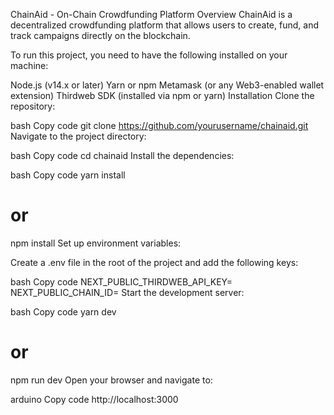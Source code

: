 ChainAid - On-Chain Crowdfunding Platform
Overview
ChainAid is a decentralized crowdfunding platform that allows users to create, fund, and track campaigns directly on the blockchain. 

To run this project, you need to have the following installed on your machine:

Node.js (v14.x or later)
Yarn or npm
Metamask (or any Web3-enabled wallet extension)
Thirdweb SDK (installed via npm or yarn)
Installation
Clone the repository:

bash
Copy code
git clone https://github.com/yourusername/chainaid.git
Navigate to the project directory:

bash
Copy code
cd chainaid
Install the dependencies:

bash
Copy code
yarn install
# or
npm install
Set up environment variables:

Create a .env file in the root of the project and add the following keys:

bash
Copy code
NEXT_PUBLIC_THIRDWEB_API_KEY=<Your Thirdweb API Key>
NEXT_PUBLIC_CHAIN_ID=<Your Blockchain Chain ID>
Start the development server:

bash
Copy code
yarn dev
# or
npm run dev
Open your browser and navigate to:

arduino
Copy code
http://localhost:3000